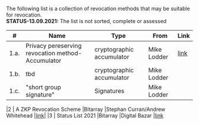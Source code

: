 The following list is a collection of revocation methods that may be suitable for revocation.<br/> 
**STATUS-13.09.2021:** The list is not sorted, complete or assessed


|#      | Name                                  | Type                    | From                            | Link |
|----   |---------                              |-------------            |---------                        |------|
|1.a.      | Privacy pereserving revocation method-Accumulator |cryptographic accumulator|Mike Lodder                      |[link](https://hackmd.io/O4c3wiLZQLeXuXirm7dl9A#Math-explaination)|
|1.b.   | tbd                                   |cryptographic accumulator| Mike Lodder ||
|1.c.  | "short group signature"                |Signatures |Mike Lodder ||

|2      | A ZKP Revocation Scheme               |Bitarray                 |Stephan Curran/Andrew Whitehead  |[link](https://hackmd.io/BnXrxY5JSyaeDyQPoKzwgw?view)|
|3      | Status List 2021                      |Bitarray                 |Digital Bazar                    |[link](https://w3c-ccg.github.io/vc-status-list-2021/#abstract)

